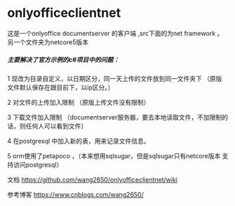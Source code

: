 ﻿# onlyofficeclientnet
这是一个onlyoffice documentserver 的客户端 ,src下面的为net framework 。另一个文件夹为netcore5版本

##### 主要解决了官方示例的c#项目中的问题：

1 现改为目录自定义，以日期区分，同一天上传的文件放到同一文件夹下 （原版 文件默认保存在跟目前下，以ip区分。）

2 对文件的上传加入限制  （原版上传文件没有限制）

3 下载文件加入限制  （documentserver服务器，要去本地读取文件，不加限制的话，则任何人可以看到文件）

4 在postgresql 中加入新的表，用来记录文件信息。

5 orm使用了petapoco ，（本来想用sqlsugar，但是sqlsugar只有netcore版本 支持访问postgresql）

文档 https://github.com/wang2650/onlyofficeclientnet/wiki

参考博客 https://www.cnblogs.com/wang2650/
